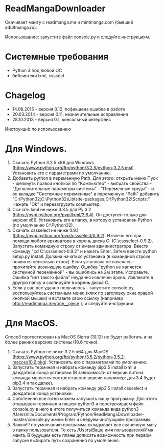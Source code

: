 ReadMangaDownloader
===================

Скачивает мангу с readmanga.me и mintmanga.com (бывший adultmanga.ru).

Использование: запустите файл console.py и следуйте инструкциям.

Системные требования
====================
 - Python 3 под любой ОС
 - библиотеки lxml, csssect

Chagelog
===================
 - 14.08.2015 - версия 0.12, пофикшена ошибка в работе
 - 20.03.2014 - версия 0.11, незначительные исправления
 - 28.10.2013 - версия 0.1, консольный интерфейс

Инструкциb по использованию 

Для Windows.
===================
1. Скачать Python 3.2.5 х86 для Windows (https://www.python.org/ftp/python/3.2.5/python-3.2.5.msi). Установить его с параметрами по умолчанию.
2. Добавить python в переменную Path. Для этого: открыть меню Пуск - щелкнуть правой кнопкой по "Компьютер" - выбрать свойства - "Дополнительные параметры системы" - "Переменные среды" - и во вкладке "Системные переменные" в переменную "Path" добавить "C:\Python32;C:\Python32\Lib\site-packages\;C:\Python32\Scripts\;" Нажать "Ok" и перезагрузить компьютер.
3. Скачать lxml не ниже 3.3.5 для Py 3.2 (https://pypi.python.org/pypi/lxml/3.6.4). Он доступен только для версии x86. Установить его в папку, в которую установлен Python (по умолчанию C:\Python32).
4. Скачать cssselect не ниже 0.9.1 (https://pypi.python.org/pypi/cssselect/0.9.2). Извлечь его при помощи любого архиватора в корень диска C: (C:\cssselect-0.9.2). Запустить командную строку от имени администратора. Ввести команду "cd C:\cssselect-0.9.2" и нажать Enter. Затем ввести python setup.py install. Должна начаться установка (в командной строке появится несколько строк).
Если установка не началась - прочитайте возникшую ошибку.
Ошибка "python не является системной переменной" - вы ошиблись на 2м этапе. Исправьте.
Ошибка "нет такого файла" неудачно извлечен архив. Извлеките в другую папку и скопируйте в корень диска C.
5. Если у вас все удачно получилось - запустите console.py, воспользуйтесь системным меню (клик по заголовку окна правой кнопкой мышки) и вставьте свою ссылку (например http://readmanga.me/one__piece ), и следуйте инструкции.

Для MacOS.
===================
Способ протестирован на MacOS Sierra (10.12) но будет работать и на более ранних версиях системы (10.6 точно).
1. Скачать Python не ниже 3.2.5 х64 для MacOS (https://www.python.org/ftp/python/3.5.2/python-3.5.2-macosx10.6.pkg). Установить его с параметрами по умолчанию.
2. Запустить терминал и набрать команду pip3.5 install lxml и даждаться конца установки (В зависимости от версии питона команда меняется соответственно версии например: для 3.4 будет pip3.4 и так далее).
3. Запустить терминал и набрать команду pip3.5 install cssselect и дождаться конца установки. 
4. Собственно все готво можем запускать нашу программу. Для этого открываем терминал и пишем python3 и перетаскиваем файл console.py в него в итоге получиться команда вида python3 /Users/Ilia/Documents/Program/Python/ReadMangaDownloader-master/console.py жмем Enter и следуем инстукциям программы.
5. Важно!!! по умолчанию программа складывает все скаченную магу в папку пользователя. То есть /Users/Ваше имя пользователя/Имя манга. В будущем есть планы дописать возможность при первом запуске выбирать путь сохранения по умолчанию.
